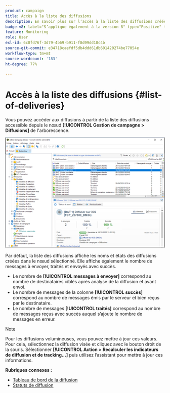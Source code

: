 ```yaml
---
product: campaign
title: Accès à la liste des diffusions
description: En savoir plus sur lʼaccès à la liste des diffusions créées
badge-v8: label="S’applique également à la version 8" type="Positive" tooltip="S’applique également à Campaign v8"
feature: Monitoring
role: User
exl-id: 6c0fd76f-3d79-4b69-b911-f8d99dd18c4b
source-git-commit: e34718caefdf5db4ddd61db601420274be77054e
workflow-type: tm+mt
source-wordcount: '183'
ht-degree: 77%

---
```


# Accès à la liste des diffusions {#list-of-deliveries}



Vous pouvez accéder aux diffusions à partir de la liste des diffusions accessible depuis le nœud **[!UICONTROL Gestion de campagne > Diffusions]** de l&#39;arborescence.

![](assets/deliveries-list.png)

Par défaut, la liste des diffusions affiche les noms et états des diffusions créées dans le nœud sélectionné. Elle affiche également le nombre de messages à envoyer, traités et envoyés avec succès.

* Le nombre de **[!UICONTROL messages à envoyer]** correspond au nombre de destinataires ciblés après analyse de la diffusion et avant envoi.
* Le nombre de messages de la colonne **[!UICONTROL succès]** correspond au nombre de messages émis par le serveur et bien reçus par le destinataire.
* Le nombre de messages **[!UICONTROL traités]** correspond au nombre de messages reçus avec succès auquel s’ajoute le nombre de messages en erreur.

>[!NOTE]
>
>Pour les diffusions volumineuses, vous pouvez mettre à jour ces valeurs. Pour cela, sélectionnez la diffusion visée et cliquez avec le bouton droit de la souris. Sélectionner **[!UICONTROL Action > Recalculer les indicateurs de diffusion et de tracking...]** puis utilisez l’assistant pour mettre à jour ces informations.

**Rubriques connexes :**

* [Tableau de bord de la diffusion](delivery-dashboard.md)
* [Statuts de diffusion](delivery-statuses.md)
